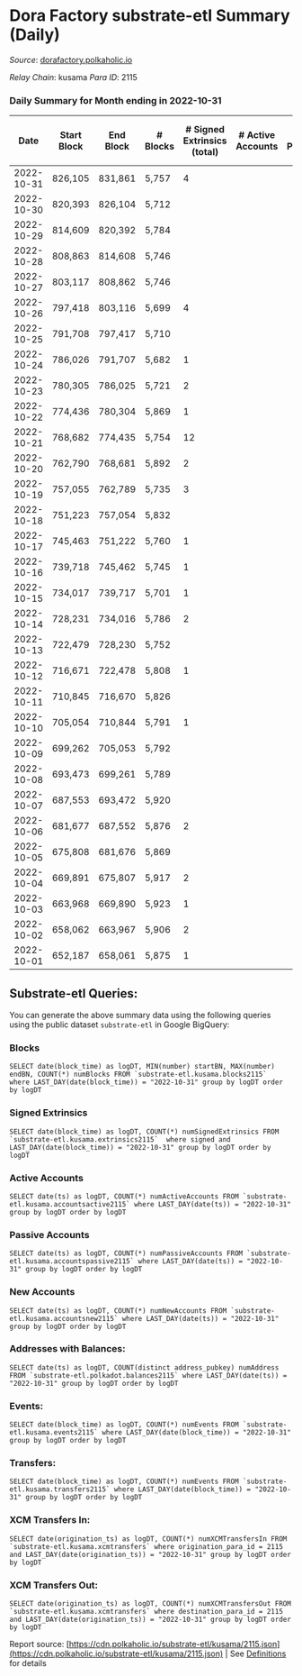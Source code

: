 # Dora Factory substrate-etl Summary (Daily)

_Source_: [dorafactory.polkaholic.io](https://dorafactory.polkaholic.io)

*Relay Chain*: kusama
*Para ID*: 2115



### Daily Summary for Month ending in 2022-10-31


| Date | Start Block | End Block | # Blocks | # Signed Extrinsics (total) | # Active Accounts | # Passive | # New | # Addresses with Balances | # Events | # Transfers | # XCM Transfers In | # XCM Transfers Out | Issues | 
| ---- | ----------- | --------- | -------- | --------------------------- | ----------------- | --------- | ----- | ------------------------- | -------- | ----------- | ------------------ | ------------------- | ------ |
| 2022-10-31 | 826,105 | 831,861 | 5,757 | 4 |  |  |  | 373 | 11,546 | 4  |   |   |  |
| 2022-10-30 | 820,393 | 826,104 | 5,712 |  |  |  |  | 373 | 11,427 |   |   |   |  |
| 2022-10-29 | 814,609 | 820,392 | 5,784 |  |  |  |  |  | 11,571 |   |   |   |  |
| 2022-10-28 | 808,863 | 814,608 | 5,746 |  |  |  |  |  | 11,495 |   |   |   |  |
| 2022-10-27 | 803,117 | 808,862 | 5,746 |  |  |  |  |  | 11,495 |   |   |   |  |
| 2022-10-26 | 797,418 | 803,116 | 5,699 | 4 |  |  |  | 373 | 11,429 | 4  |   |   |  |
| 2022-10-25 | 791,708 | 797,417 | 5,710 |  |  |  |  | 373 | 11,424 |   |   |   |  |
| 2022-10-24 | 786,026 | 791,707 | 5,682 | 1 |  |  |  |  | 11,374 | 1  |   |   |  |
| 2022-10-23 | 780,305 | 786,025 | 5,721 | 2 |  |  |  |  | 11,459 | 2  |   |   |  |
| 2022-10-22 | 774,436 | 780,304 | 5,869 | 1 |  |  |  | 373 | 11,748 | 1  |   |   |  |
| 2022-10-21 | 768,682 | 774,435 | 5,754 | 12 |  |  |  |  | 11,581 | 2  |   |   |  |
| 2022-10-20 | 762,790 | 768,681 | 5,892 | 2 |  |  |  | 372 | 11,798 | 1  |   |   |  |
| 2022-10-19 | 757,055 | 762,789 | 5,735 | 3 |  |  |  |  | 11,487 |   |   |   |  |
| 2022-10-18 | 751,223 | 757,054 | 5,832 |  |  |  |  |  | 11,667 |   |   |   |  |
| 2022-10-17 | 745,463 | 751,222 | 5,760 | 1 |  |  |  |  | 11,529 | 1  |   |   |  |
| 2022-10-16 | 739,718 | 745,462 | 5,745 | 1 |  |  |  | 371 | 11,500 | 1  |   |   |  |
| 2022-10-15 | 734,017 | 739,717 | 5,701 | 1 |  |  |  | 371 | 11,411 | 1  |   |   |  |
| 2022-10-14 | 728,231 | 734,016 | 5,786 | 2 |  |  |  | 371 | 11,587 | 2  |   |   |  |
| 2022-10-13 | 722,479 | 728,230 | 5,752 |  |  |  |  |  | 11,507 |   |   |   |  |
| 2022-10-12 | 716,671 | 722,478 | 5,808 | 1 |  |  |  | 371 | 11,625 | 1  |   |   |  |
| 2022-10-11 | 710,845 | 716,670 | 5,826 |  |  |  |  | 371 | 11,656 |   |   |   |  |
| 2022-10-10 | 705,054 | 710,844 | 5,791 | 1 |  |  |  | 371 | 11,591 | 1  |   |   |  |
| 2022-10-09 | 699,262 | 705,053 | 5,792 |  |  |  |  | 371 | 11,587 |   |   |   |  |
| 2022-10-08 | 693,473 | 699,261 | 5,789 |  |  |  |  | 371 | 11,581 |   |   |   |  |
| 2022-10-07 | 687,553 | 693,472 | 5,920 |  |  |  |  | 371 | 11,844 |   |   |   |  |
| 2022-10-06 | 681,677 | 687,552 | 5,876 | 2 |  |  |  | 371 | 11,767 | 2  |   |   |  |
| 2022-10-05 | 675,808 | 681,676 | 5,869 |  |  |  |  | 371 | 11,741 |   |   |   |  |
| 2022-10-04 | 669,891 | 675,807 | 5,917 | 2 |  |  |  | 371 | 11,849 | 2  |   |   |  |
| 2022-10-03 | 663,968 | 669,890 | 5,923 | 1 |  |  |  |  | 11,856 | 1  |   |   |  |
| 2022-10-02 | 658,062 | 663,967 | 5,906 | 2 |  |  |  |  | 11,827 | 2  |   |   |  |
| 2022-10-01 | 652,187 | 658,061 | 5,875 | 1 |  |  |  |  | 11,759 | 1  |   |   |  |

## Substrate-etl Queries:
You can generate the above summary data using the following queries using the public dataset `substrate-etl` in Google BigQuery:


### Blocks
```
SELECT date(block_time) as logDT, MIN(number) startBN, MAX(number) endBN, COUNT(*) numBlocks FROM `substrate-etl.kusama.blocks2115`  where LAST_DAY(date(block_time)) = "2022-10-31" group by logDT order by logDT
```


### Signed Extrinsics
```
SELECT date(block_time) as logDT, COUNT(*) numSignedExtrinsics FROM `substrate-etl.kusama.extrinsics2115`  where signed and LAST_DAY(date(block_time)) = "2022-10-31" group by logDT order by logDT
```


### Active Accounts
```
SELECT date(ts) as logDT, COUNT(*) numActiveAccounts FROM `substrate-etl.kusama.accountsactive2115` where LAST_DAY(date(ts)) = "2022-10-31" group by logDT order by logDT
```


### Passive Accounts
```
SELECT date(ts) as logDT, COUNT(*) numPassiveAccounts FROM `substrate-etl.kusama.accountspassive2115` where LAST_DAY(date(ts)) = "2022-10-31" group by logDT order by logDT
```


### New Accounts
```
SELECT date(ts) as logDT, COUNT(*) numNewAccounts FROM `substrate-etl.kusama.accountsnew2115` where LAST_DAY(date(ts)) = "2022-10-31" group by logDT order by logDT
```


### Addresses with Balances:
```
SELECT date(ts) as logDT, COUNT(distinct address_pubkey) numAddress FROM `substrate-etl.polkadot.balances2115` where LAST_DAY(date(ts)) = "2022-10-31" group by logDT order by logDT
```


### Events:
```
SELECT date(block_time) as logDT, COUNT(*) numEvents FROM `substrate-etl.kusama.events2115` where LAST_DAY(date(block_time)) = "2022-10-31" group by logDT order by logDT
```


### Transfers:
```
SELECT date(block_time) as logDT, COUNT(*) numEvents FROM `substrate-etl.kusama.transfers2115` where LAST_DAY(date(block_time)) = "2022-10-31" group by logDT order by logDT
```


### XCM Transfers In:
```
SELECT date(origination_ts) as logDT, COUNT(*) numXCMTransfersIn FROM `substrate-etl.kusama.xcmtransfers` where origination_para_id = 2115 and LAST_DAY(date(origination_ts)) = "2022-10-31" group by logDT order by logDT
```


### XCM Transfers Out:
```
SELECT date(origination_ts) as logDT, COUNT(*) numXCMTransfersOut FROM `substrate-etl.kusama.xcmtransfers` where destination_para_id = 2115 and LAST_DAY(date(origination_ts)) = "2022-10-31" group by logDT order by logDT
```



Report source: [https://cdn.polkaholic.io/substrate-etl/kusama/2115.json](https://cdn.polkaholic.io/substrate-etl/kusama/2115.json) | See [Definitions](/DEFINITIONS.md) for details
